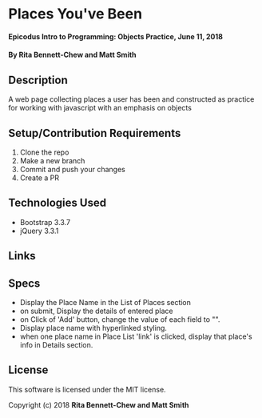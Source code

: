 # Places You've Been

#### Epicodus Intro to Programming: Objects Practice, June 11, 2018

#### By Rita Bennett-Chew and Matt Smith

## Description

A web page collecting places a user has been and constructed as practice for working with javascript with an emphasis on objects

## Setup/Contribution Requirements

1. Clone the repo
1. Make a new branch
1. Commit and push your changes
1. Create a PR

## Technologies Used

* Bootstrap 3.3.7
* jQuery 3.3.1

## Links

## Specs
* Display the Place Name in the List of Places section
* on submit, Display the details of entered place
* on Click of 'Add' button, change the value of each field to "".
* Display place name with hyperlinked styling.
* when one place name in Place List 'link' is clicked, display that place's info in Details section.

## License

This software is licensed under the MIT license.

Copyright (c) 2018 **Rita Bennett-Chew and Matt Smith**
